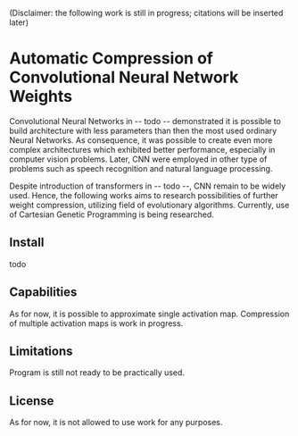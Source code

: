 (Disclaimer: the following work is still in progress; citations will be inserted later)

# Automatic Compression of Convolutional Neural Network Weights

Convolutional Neural Networks in -- todo -- demonstrated it is possible to build architecture with less parameters than then the most used ordinary Neural Networks.
As consequence, it was possible to create even more complex architectures which exhibited better performance, especially in computer vision problems. Later, CNN were employed in other type of problems such as speech recognition and natural language processing.

Despite introduction of transformers in -- todo --, CNN remain to be widely used. Hence, the following works aims to research possibilities of further weight compression, utilizing field of evolutionary algorithms. 
Currently, use of Cartesian Genetic Programming is being researched.

## Install

todo

## Capabilities

As for now, it is possible to approximate single activation map. Compression of multiple activation maps is work in progress.

## Limitations

Program is still not ready to be practically used.

## License

As for now, it is not allowed to use work for any purposes.
